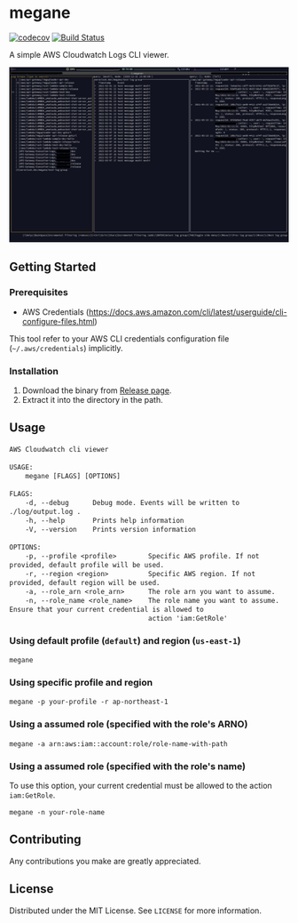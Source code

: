 # megane

[![codecov](https://codecov.io/gh/zeroclock/megane/branch/master/graph/badge.svg?token=J79OR25LSE)](https://codecov.io/gh/zeroclock/megane) [![Build Status](https://travis-ci.com/zeroclock/megane.svg?branch=master)](https://travis-ci.com/zeroclock/megane)

A simple AWS Cloudwatch Logs CLI viewer.

![screenshot](./image/screenshot.png)

## Getting Started
### Prerequisites

- AWS Credentials (https://docs.aws.amazon.com/cli/latest/userguide/cli-configure-files.html)

This tool refer to your AWS CLI credentials configuration file (`~/.aws/credentials`) implicitly.

### Installation

1. Download the binary from [Release page](https://github.com/zeroclock/megane/releases/latest).
2. Extract it into the directory in the path.

## Usage

```
AWS Cloudwatch cli viewer

USAGE:
    megane [FLAGS] [OPTIONS]

FLAGS:
    -d, --debug      Debug mode. Events will be written to ./log/output.log .
    -h, --help       Prints help information
    -V, --version    Prints version information

OPTIONS:
    -p, --profile <profile>        Specific AWS profile. If not provided, default profile will be used.
    -r, --region <region>          Specific AWS region. If not provided, default region will be used.
    -a, --role_arn <role_arn>      The role arn you want to assume.
    -n, --role_name <role_name>    The role name you want to assume. Ensure that your current credential is allowed to
                                   action 'iam:GetRole'
```

### Using default profile (`default`) and region (`us-east-1`)

```
megane
```

### Using specific profile and region

```
megane -p your-profile -r ap-northeast-1
```

### Using a assumed role (specified with the role's ARNO)

```
megane -a arn:aws:iam::account:role/role-name-with-path
```

### Using a assumed role (specified with the role's name)

To use this option, your current credential must be allowed to the action `iam:GetRole`.

```
megane -n your-role-name
```

## Contributing

Any contributions you make are greatly appreciated.

## License

Distributed under the MIT License. See `LICENSE` for more information.
